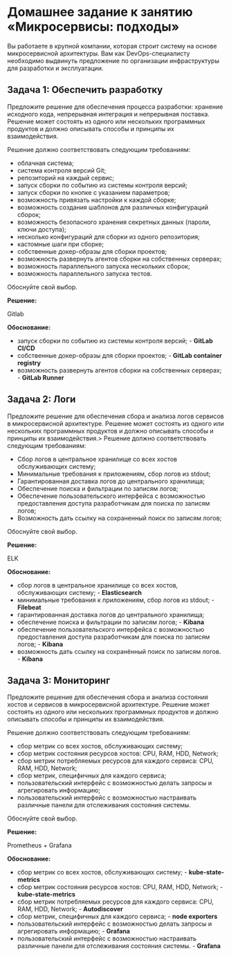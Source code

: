 
# Домашнее задание к занятию «Микросервисы: подходы»

Вы работаете в крупной компании, которая строит систему на основе микросервисной архитектуры.
Вам как DevOps-специалисту необходимо выдвинуть предложение по организации инфраструктуры для разработки и эксплуатации.


## Задача 1: Обеспечить разработку

Предложите решение для обеспечения процесса разработки: хранение исходного кода, непрерывная интеграция и непрерывная поставка. 
Решение может состоять из одного или нескольких программных продуктов и должно описывать способы и принципы их взаимодействия.

Решение должно соответствовать следующим требованиям:
- облачная система;
- система контроля версий Git;
- репозиторий на каждый сервис;
- запуск сборки по событию из системы контроля версий;
- запуск сборки по кнопке с указанием параметров;
- возможность привязать настройки к каждой сборке;
- возможность создания шаблонов для различных конфигураций сборок;
- возможность безопасного хранения секретных данных (пароли, ключи доступа);
- несколько конфигураций для сборки из одного репозитория;
- кастомные шаги при сборке;
- собственные докер-образы для сборки проектов;
- возможность развернуть агентов сборки на собственных серверах;
- возможность параллельного запуска нескольких сборок;
- возможность параллельного запуска тестов.

Обоснуйте свой выбор.

**Решение:** 

Gitlab

**Обоснование:**

* запуск сборки по событию из системы контроля версий; - **GitLab CI/CD**
* собственные докер-образы для сборки проектов; - **GitLab container registry**
* возможность развернуть агентов сборки на собственных серверах; - **GitLab Runner**


## Задача 2: Логи

 Предложите решение для обеспечения сбора и анализа логов сервисов в микросервисной архитектуре.
 Решение может состоять из одного или нескольких программных продуктов и должно описывать способы и принципы их взаимодействия.> 
 Решение должно соответствовать следующим требованиям:
 - Сбор логов в центральное хранилище со всех хостов обслуживающих систему;
 - Минимальные требования к приложениям, сбор логов из stdout;
 - Гарантированная доставка логов до центрального хранилища;
 - Обеспечение поиска и фильтрации по записям логов;
 - Обеспечение пользовательского интерфейса с возможностью предоставления доступа разработчикам для поиска по записям логов;
 - Возможность дать ссылку на сохраненный поиск по записям логов;
 
 Обоснуйте свой выбор.

**Решение:**

ELK

**Обоснование:**

* сбор логов в центральное хранилище со всех хостов, обслуживающих систему; - **Elasticsearch**
* минимальные требования к приложениям, сбор логов из stdout; - **Filebeat**
* гарантированная доставка логов до центрального хранилища; 
* обеспечение поиска и фильтрации по записям логов; - **Kibana**
* обеспечение пользовательского интерфейса с возможностью предоставления доступа разработчикам для поиска по записям логов; - **Kibana**
* возможность дать ссылку на сохранённый поиск по записям логов. - **Kibana**


## Задача 3: Мониторинг

Предложите решение для обеспечения сбора и анализа состояния хостов и сервисов в микросервисной архитектуре.
Решение может состоять из одного или нескольких программных продуктов и должно описывать способы и принципы их взаимодействия.

Решение должно соответствовать следующим требованиям:
- сбор метрик со всех хостов, обслуживающих систему;
- сбор метрик состояния ресурсов хостов: CPU, RAM, HDD, Network;
- сбор метрик потребляемых ресурсов для каждого сервиса: CPU, RAM, HDD, Network;
- сбор метрик, специфичных для каждого сервиса;
- пользовательский интерфейс с возможностью делать запросы и агрегировать информацию;
- пользовательский интерфейс с возможностью настраивать различные панели для отслеживания состояния системы.

Обоснуйте свой выбор.

**Решение:** 

Prometheus + Grafana

**Обоснование:**

* сбор метрик со всех хостов, обслуживающих систему; - **kube-state-metrics**
* сбор метрик состояния ресурсов хостов: CPU, RAM, HDD, Network; - **kube-state-metrics**
* сбор метрик потребляемых ресурсов для каждого сервиса: CPU, RAM, HDD, Network; - **Autodiscover**
* сбор метрик, специфичных для каждого сервиса; - **node exporters**
* пользовательский интерфейс с возможностью делать запросы и агрегировать информацию; - **Grafana**
* пользовательский интерфейс с возможностью настраивать различные панели для отслеживания состояния системы. - **Grafana**
